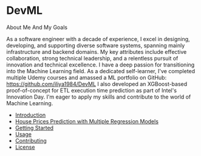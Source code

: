 # DevML

About Me And My Goals 
 
  As a software engineer with a decade of experience, I excel in designing, developing, and supporting diverse software systems, spanning mainly infrastructure and backend domains. My key attributes include effective collaboration, strong technical leadership, and a relentless pursuit of innovation and technical excellence.
  I have a deep passion for transitioning into the Machine Learning field. As a dedicated self-learner, I've completed multiple Udemy courses and amassed a ML portfolio on GitHub: https://github.com/iliya1984/DevML
  I also developed an XGBoost-based proof-of-concept for ETL execution time prediction as part of Intel's Innovation Day. I'm eager to apply my skills and contribute to the world of Machine Learning.

- [Introduction](#introduction)
- [House Prices Prediction with Multiple Regression Models](https://github.com/iliya1984/DevML/blob/main/house_prices/house_prices_multiple_regression_models.ipynb)
- [Getting Started](#getting-started)
- [Usage](#usage)
- [Contributing](#contributing)
- [License](#license)

